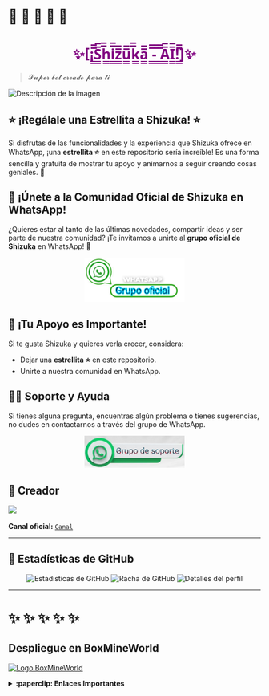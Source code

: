 #  🍁 🍁 🍁 🍁 🍁
<h1 style="color:purple; text-align:center;">✨[¡̲̲̅̅S̲̲̅̅h̲̲̅̅i̲̲̅̅z̲̲̅̅u̲̲̅̅k̲̲̅̅a̲̲̅̅ ̲̲̅̅-̲̲̅̅ ̲̲̅̅A̲̲̅̅I̲̲̅̅!̲̲̅̅]✨</h1>

>𝓢𝓾𝓹𝓮𝓻 𝓫𝓸𝓽 𝓬𝓻𝓮𝓪𝓭𝓸 𝓹𝓪𝓻𝓪 𝓽𝓲

![Descripción de la imagen](https://raw.githubusercontent.com/Kone457/Nexus/refs/heads/main/sss.jpg)


## ⭐ ¡Regálale una Estrellita a Shizuka! ⭐

Si disfrutas de las funcionalidades y la experiencia que Shizuka ofrece en WhatsApp, ¡una **estrellita ⭐** en este repositorio sería increíble! Es una forma sencilla y gratuita de mostrar tu apoyo y animarnos a seguir creando cosas geniales. 💖


## 💬 ¡Únete a la Comunidad Oficial de Shizuka en WhatsApp!

¿Quieres estar al tanto de las últimas novedades, compartir ideas y ser parte de nuestra comunidad? ¡Te invitamos a unirte al **grupo oficial de Shizuka** en WhatsApp! 🌟

<p align="center">
  <a href="https://chat.whatsapp.com/BWo2qTJTePQLj6PTqMfQWp">
    <img src="./media/grupo1.png" alt="Unirse al Grupo de WhatsApp" width="200">
  </a>
</p>


## 💖 ¡Tu Apoyo es Importante!
Si te gusta Shizuka y quieres verla crecer, considera:

* Dejar una **estrellita ⭐** en este repositorio.
* Unirte a nuestra comunidad en WhatsApp.

## 🙋‍♂️ Soporte y Ayuda
Si tienes alguna pregunta, encuentras algún problema o tienes sugerencias, no dudes en contactarnos a través del grupo de WhatsApp.

<p align="center">
  <a href="https://chat.whatsapp.com/EgH3eilZtqCIAjEF9G2Vgz">
    <img src="./media/grupo2.png" alt="Grupo de Soporte" width="200">
  </a>
</p>


## 👑 Creador 
<a href="https://wa.me/5355699866"><img src="https://i.postimg.cc/VNNfmhB7/perfil.png" height="125px"></a>


**Canal oficial:** [`Canal`](https://whatsapp.com/channel/0029VbAVMtj2f3EFmXmrzt0v)

---
## 🚀 **Estadísticas de GitHub**

<p align="center">
  <img src="https://github-readme-stats.vercel.app/api?username=Kone457&repo=Shizuka-AI&show_icons=true&theme=tokyonight&bg_color=0D1117&title_color=ff00ff&text_color=00ffff&icon_color=f1c40f&hide_border=true" alt="Estadísticas de GitHub">
  <img src="https://github-readme-streak-stats.herokuapp.com/?user=Kone457&theme=tokyonight&background=0D1117&ring=ff00ff&fire=f1c40f&currStreakLabel=00ffff&hide_border=true" alt="Racha de GitHub">
  <img src="https://github-profile-summary-cards.vercel.app/api/cards/profile-details?username=Kone457&theme=tokyonight" alt="Detalles del perfil">
</p>

---

# ✨ ✨ ✨ ✨ ✨

## Despliegue en BoxMineWorld

[![Logo BoxMineWorld](https://boxmineworld.com/img/Logo.png)](https://boxmineworld.com)

<details>
  <summary><b>:paperclip: Enlaces Importantes</b></summary>

- **Sitio Web:** [https://boxmineworld.com](https://boxmineworld.com)  
- **Área de Clientes:** [https://dash.boxmineworld.com](https://dash.boxmineworld.com)  
- **Panel de Control:** [https://panel.boxmineworld.com](https://panel.boxmineworld.com)  
- **Documentación:** [https://docs.boxmineworld.com](https://docs.boxmineworld.com)  
- **Comunidad de Discord:** [¡Únete aquí!](https://discord.gg/84qsr4v)

</details>
